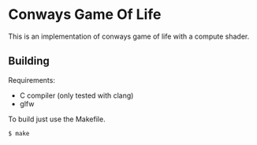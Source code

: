 # Conways Game Of Life
This is an implementation of conways game of life with a compute shader.

## Building
Requirements:
* C compiler (only tested with clang)
* glfw


To build just use the Makefile.
```
$ make
```
